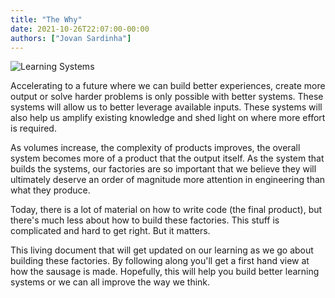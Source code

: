 ```yaml
---
title: "The Why"
date: 2021-10-26T22:07:00-00:00
authors: ["Jovan Sardinha"]
---
```


![Learning Systems](/learning-systems/static/img/posts/the-why/conveyor-belt.png)

Accelerating to a future where we can build better experiences, create more output or solve harder problems is only possible with better systems. These systems will allow us to better leverage available inputs. These systems will also help us amplify existing knowledge and shed light on where more effort is required.

As volumes increase, the complexity of products improves, the overall system becomes more of a product that the output itself. As the system that builds the systems, our factories are so important that we believe they will ultimately deserve an order of magnitude more attention in engineering than what they produce.

Today, there is a lot of material on how to write code (the final product), but there's much less about how to build these factories. This stuff is complicated and hard to get right. But it matters.

This living document that will get updated on our learning as we go about building these factories. By following along you'll get a first hand view at how the sausage is made. Hopefully, this will help you build better learning systems or we can all improve the way we think.
